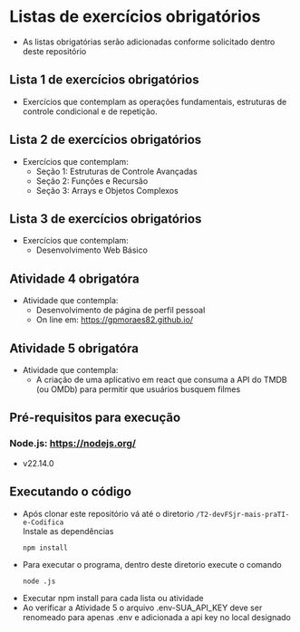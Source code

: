 # Listas de exercícios obrigatórios
* As listas obrigatórias serão adicionadas conforme solicitado dentro deste repositório

## Lista 1 de exercícios obrigatórios
* Exercícios que contemplam as operações fundamentais, estruturas de controle condicional e de repetição.

## Lista 2 de exercícios obrigatórios
* Exercícios que contemplam:
    - Seção 1: Estruturas de Controle Avançadas
    - Seção 2: Funções e Recursão
    - Seção 3: Arrays e Objetos Complexos

## Lista 3 de exercícios obrigatórios
* Exercícios que contemplam:
    - Desenvolvimento Web Básico

## Atividade 4 obrigatóra
* Atividade que contempla:
    - Desenvolvimento de página de perfil pessoal
    - On line em: https://gpmoraes82.github.io/

## Atividade 5 obrigatóra
* Atividade que contempla:
    - A criação de uma aplicativo em react que consuma a API do TMDB (ou OMDb) para permitir que usuários busquem filmes

## Pré-requisitos para execução

### Node.js: https://nodejs.org/
* v22.14.0

## Executando o código
- Após clonar este repositório vá até o diretorio <code>/T2-devFSjr-mais-praTI-e-Codifica</code> <br>
Instale as dependências <pre><code>npm install</code></pre>
- Para executar o programa, dentro deste diretorio execute o comando <pre><code>node <nome do arquivo>.js</code></pre>
- Executar npm install para cada lista ou atividade
- Ao verificar a Atividade 5 o arquivo .env-SUA_API_KEY deve ser renomeado para apenas .env e adicionada a api key no local designado

